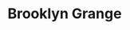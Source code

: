 ---
layout: opportunity
title: Brooklyn Grange
associated-areas: new-york-city
category: Food; Plant-Rich Diet, Composting, Reduced Food Waste. Buildings and Cities; Green Roofs
link-url: https://www.brooklyngrangefarm.com/get-involved
image-url: https://static1.squarespace.com/static/569fd2b522482eeee4fcfa53/56ae273c37013b4fb34c33a4/5c488fe7352f534aa63ac443/1557929674442/L1030767.JPG?format=1000w
notes: We have a weekly open house on Saturdays at our flagship farm site, May 18th through October 26th, 2019, where you can jump in alongside our farm team and get your hands dirty!
--- 